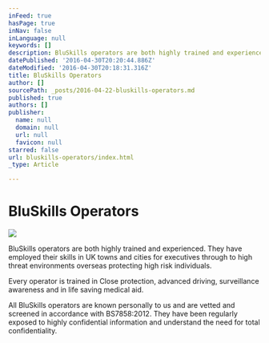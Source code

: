 ```yaml
---
inFeed: true
hasPage: true
inNav: false
inLanguage: null
keywords: []
description: BluSkills operators are both highly trained and experienced. They have employed their skills in UK towns and cities for executives through to high threat environments overseas protecting high risk individuals.
datePublished: '2016-04-30T20:20:44.886Z'
dateModified: '2016-04-30T20:18:31.316Z'
title: BluSkills Operators
author: []
sourcePath: _posts/2016-04-22-bluskills-operators.md
published: true
authors: []
publisher:
  name: null
  domain: null
  url: null
  favicon: null
starred: false
url: bluskills-operators/index.html
_type: Article

---
```

# BluSkills Operators
![](https://the-grid-user-content.s3-us-west-2.amazonaws.com/e059a6c9-45f6-40ca-91be-bbbe0b41c7e0.jpg)

BluSkills operators are both highly trained and experienced. They have employed their skills in UK towns and cities for executives through to high threat environments overseas protecting high risk individuals.

Every operator is trained in Close protection, advanced driving, surveillance awareness and in life saving medical aid. 

All BluSkills operators are known personally to us and are vetted and screened in accordance with BS7858:2012\. They have been regularly exposed to highly confidential information and understand the need for total confidentiality.